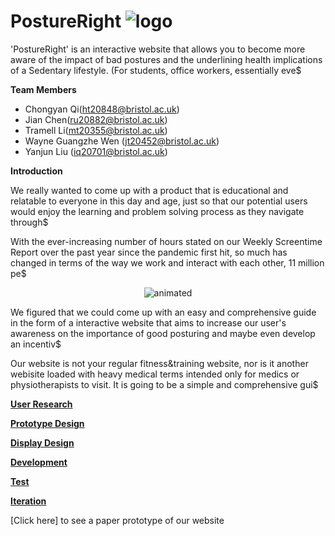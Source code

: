 
 # PostureRight ![logo](https://i.imgur.com/gtBwjAW.gif)

'PostureRight' is an interactive website that allows you to become more aware of the impact of bad postures and the underlining health implications of a Sedentary lifestyle. (For students, office workers, essentially eve$


**Team Members**
- Chongyan Qi(ht20848@bristol.ac.uk)
- Jian Chen(ru20882@bristol.ac.uk)
- Tramell Li(mt20355@bristol.ac.uk)
- Wayne Guangzhe Wen (jt20452@bristol.ac.uk)
- Yanjun Liu (iq20701@bristol.ac.uk)

**Introduction**

We really wanted to come up with a product that is educational and relatable to everyone in this day and age, just so that our potential users would enjoy the learning and problem solving process as they navigate through$

With the ever-increasing number of hours stated on our Weekly Screentime Report over the past year since the pandemic first hit, so much has changed in terms of the way we work and interact with each other, 11 million pe$


<p align="center">
  <img src="https://media3.giphy.com/media/aUovxH8Vf9qDu/giphy.gif" alt="animated" />
</p>

We figured that we could come up with an easy and comprehensive guide in the form of a interactive website that aims to increase our user's awareness on the importance of good posturing and maybe even develop an incentiv$

Our website is not your regular fitness&training website, nor is it another webisite loaded with heavy medical terms intended only for medics or physiotherapists to visit. It is going to be a simple and comprehensive gui$

**[User Research]**

**[Prototype Design]**

**[Display Design]**

**[Development]**

**[Test]**

**[Iteration]**



[Click here] to see a paper prototype of our website


[User Research]:https://github.com/TramellLi/Software-Engineering-Group-21/tree/dev/dev/01_User_Research
[Prototype Design]:https://github.com/TramellLi/Software-Engineering-Group-21/tree/dev/dev/02_Prototype_Design
[Display Design]:https://github.com/TramellLi/Software-Engineering-Group-21/tree/dev/dev/03_Display_Design
[Development]:https://github.com/TramellLi/Software-Engineering-Group-21/tree/dev/dev/04_Development
[Test]: https://github.com/TramellLi/Software-Engineering-Group-21/tree/dev/dev/05_Test
[Iteration]: https://github.com/TramellLi/Software-Engineering-Group-21/tree/dev/dev/06_Iteration  

